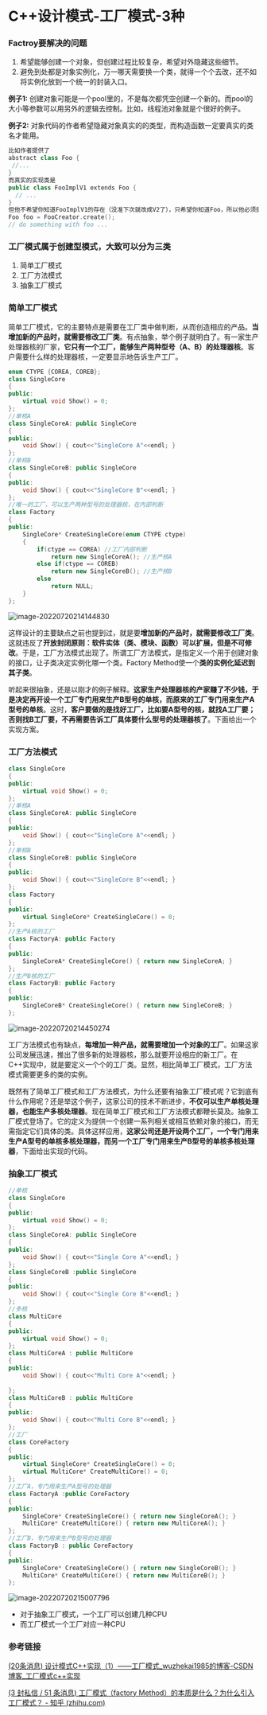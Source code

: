 # C++设计模式-工厂模式-3种

### Factroy要解决的问题

1. 希望能够创建一个对象，但创建过程比较复杂，希望对外隐藏这些细节。
2. 避免到处都是对象实例化，万一哪天需要换一个类，就得一个个去改，还不如将实例化放到一个统一的封装入口。

**例子1:** 创建对象可能是一个pool里的，不是每次都凭空创建一个新的。而pool的大小等参数可以用另外的逻辑去控制。比如，线程池对象就是个很好的例子。

**例子2:** 对象代码的作者希望隐藏对象真实的的类型，而构造函数一定要真实的类名才能用。

```cpp
比如作者提供了
abstract class Foo { 
 //...
}
而真实的实现类是
public class FooImplV1 extends Foo {
  // ...
}
但他不希望你知道FooImplV1的存在（没准下次就改成V2了），只希望你知道Foo，所以他必须提供某种类似于这样的方式让你用：
Foo foo = FooCreator.create();
// do something with foo ...
```

### 工厂模式属于创建型模式，大致可以分为三类

1. 简单工厂模式
2. 工厂方法模式
3. 抽象工厂模式

### 简单工厂模式

简单工厂模式，它的主要特点是需要在工厂类中做判断，从而创造相应的产品。**当增加新的产品时，就需要修改工厂类**。有点抽象，举个例子就明白了。有一家生产处理器核的厂家，**它只有一个工厂，能够生产两种型号（A、B）的处理器核**。客户需要什么样的处理器核，一定要显示地告诉生产工厂。

```cpp
enum CTYPE {COREA, COREB};   
class SingleCore  
{  
public:  
    virtual void Show() = 0;
};  
//单核A  
class SingleCoreA: public SingleCore  
{  
public:  
    void Show() { cout<<"SingleCore A"<<endl; }  
};  
//单核B  
class SingleCoreB: public SingleCore  
{  
public:  
    void Show() { cout<<"SingleCore B"<<endl; }  
};  
//唯一的工厂，可以生产两种型号的处理器核，在内部判断  
class Factory  
{  
public:   
    SingleCore* CreateSingleCore(enum CTYPE ctype)  
    {  
        if(ctype == COREA) //工厂内部判断  
            return new SingleCoreA(); //生产核A  
        else if(ctype == COREB)  
            return new SingleCoreB(); //生产核B  
        else  
            return NULL;  
    }  
};  
```

![image-20220720214144830](https://hanbabang-1311741789.cos.ap-chengdu.myqcloud.com/Pics/image-20220720214144830.png)

这样设计的主要缺点之前也提到过，就是要**增加新的产品时，就需要修改工厂类**。这就违反了**开放封闭原则：软件实体（类、模块、函数）可以扩展，但是不可修改**。于是，工厂方法模式出现了。所谓工厂方法模式，是指定义一个用于创建对象的接口，让子类决定实例化哪一个类。Factory Method使一个**类的实例化延迟到其子类**。

听起来很抽象，还是以刚才的例子解释。**这家生产处理器核的产家赚了不少钱，于是决定再开设一个工厂专门用来生产B型号的单核，而原来的工厂专门用来生产A型号的单核**。这时，**客户要做的是找好工厂，比如要A型号的核，就找A工厂要；否则找B工厂要，不再需要告诉工厂具体要什么型号的处理器核了**。下面给出一个实现方案。

### 工厂方法模式

```cpp
class SingleCore  
{  
public:  
    virtual void Show() = 0;
};  
//单核A  
class SingleCoreA: public SingleCore  
{  
public:  
    void Show() { cout<<"SingleCore A"<<endl; }  
};  
//单核B  
class SingleCoreB: public SingleCore  
{  
public:  
    void Show() { cout<<"SingleCore B"<<endl; }  
};  
class Factory  
{  
public:  
    virtual SingleCore* CreateSingleCore() = 0;
};  
//生产A核的工厂  
class FactoryA: public Factory  
{  
public:  
    SingleCoreA* CreateSingleCore() { return new SingleCoreA; }  
};  
//生产B核的工厂  
class FactoryB: public Factory  
{  
public:  
    SingleCoreB* CreateSingleCore() { return new SingleCoreB; }  
};  
```

![image-20220720214450274](https://hanbabang-1311741789.cos.ap-chengdu.myqcloud.com/Pics/image-20220720214450274.png)

工厂方法模式也有缺点，**每增加一种产品，就需要增加一个对象的工厂**。如果这家公司发展迅速，推出了很多新的处理器核，那么就要开设相应的新工厂。在C++实现中，就是要定义一个个的工厂类。显然，相比简单工厂模式，工厂方法模式需要更多的类的实例。

既然有了简单工厂模式和工厂方法模式，为什么还要有抽象工厂模式呢？它到底有什么作用呢？还是举这个例子，这家公司的技术不断进步，**不仅可以生产单核处理器，也能生产多核处理器**。现在简单工厂模式和工厂方法模式都鞭长莫及。抽象工厂模式登场了。它的定义为提供一个创建一系列相关或相互依赖对象的接口，而无需指定它们具体的类。具体这样应用，**这家公司还是开设两个工厂，一个专门用来生产A型号的单核多核处理器，而另一个工厂专门用来生产B型号的单核多核处理器**，下面给出实现的代码。

### 抽象工厂模式

```cpp
//单核  
class SingleCore   
{  
public:  
    virtual void Show() = 0;
};  
class SingleCoreA: public SingleCore    
{  
public:  
    void Show() { cout<<"Single Core A"<<endl; }  
};  
class SingleCoreB :public SingleCore  
{  
public:  
    void Show() { cout<<"Single Core B"<<endl; }  
};  
//多核  
class MultiCore    
{  
public:  
    virtual void Show() = 0;
};  
class MultiCoreA : public MultiCore    
{  
public:  
    void Show() { cout<<"Multi Core A"<<endl; }  
  
};  
class MultiCoreB : public MultiCore    
{  
public:  
    void Show() { cout<<"Multi Core B"<<endl; }  
};  
//工厂  
class CoreFactory    
{  
public:  
    virtual SingleCore* CreateSingleCore() = 0;
    virtual MultiCore* CreateMultiCore() = 0;
};  
//工厂A，专门用来生产A型号的处理器  
class FactoryA :public CoreFactory  
{  
public:  
    SingleCore* CreateSingleCore() { return new SingleCoreA(); }  
    MultiCore* CreateMultiCore() { return new MultiCoreA(); }  
};  
//工厂B，专门用来生产B型号的处理器  
class FactoryB : public CoreFactory  
{  
public:  
    SingleCore* CreateSingleCore() { return new SingleCoreB(); }  
    MultiCore* CreateMultiCore() { return new MultiCoreB(); }  
}; 
```

![image-20220720215007796](https://hanbabang-1311741789.cos.ap-chengdu.myqcloud.com/Pics/image-20220720215007796.png)

- 对于抽象工厂模式，一个工厂可以创建几种CPU
- 而工厂模式一个工厂对应一种CPU



### 参考链接

[(20条消息) 设计模式C++实现（1）——工厂模式_wuzhekai1985的博客-CSDN博客_工厂模式c++实现](https://blog.csdn.net/wuzhekai1985/article/details/6660462?ops_request_misc=%7B%22request%5Fid%22%3A%22165832296716782395385517%22%2C%22scm%22%3A%2220140713.130102334.pc%5Fall.%22%7D&request_id=165832296716782395385517&biz_id=0&spm=1018.2226.3001.4187)

[(3 封私信 / 51 条消息) 工厂模式（factory Method）的本质是什么？为什么引入工厂模式？ - 知乎 (zhihu.com)](https://www.zhihu.com/question/42975862)